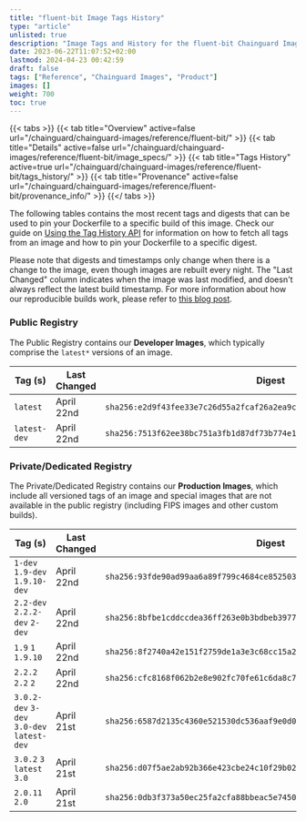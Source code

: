 ```yaml
---
title: "fluent-bit Image Tags History"
type: "article"
unlisted: true
description: "Image Tags and History for the fluent-bit Chainguard Image"
date: 2023-06-22T11:07:52+02:00
lastmod: 2024-04-23 00:42:59
draft: false
tags: ["Reference", "Chainguard Images", "Product"]
images: []
weight: 700
toc: true
---
```


{{< tabs >}}
{{< tab title="Overview" active=false url="/chainguard/chainguard-images/reference/fluent-bit/" >}}
{{< tab title="Details" active=false url="/chainguard/chainguard-images/reference/fluent-bit/image_specs/" >}}
{{< tab title="Tags History" active=true url="/chainguard/chainguard-images/reference/fluent-bit/tags_history/" >}}
{{< tab title="Provenance" active=false url="/chainguard/chainguard-images/reference/fluent-bit/provenance_info/" >}}
{{</ tabs >}}

The following tables contains the most recent tags and digests that can be used to pin your Dockerfile to a specific build of this image. Check our guide on [Using the Tag History API](/chainguard/chainguard-images/using-the-tag-history-api/) for information on how to fetch all tags from an image and how to pin your Dockerfile to a specific digest.

Please note that digests and timestamps only change when there is a change to the image, even though images are rebuilt every night. The "Last Changed" column indicates when the image was last modified, and doesn't always reflect the latest build timestamp. For more information about how our reproducible builds work, please refer to [this blog post](https://www.chainguard.dev/unchained/reproducing-chainguards-reproducible-image-builds).

### Public Registry
The Public Registry contains our **Developer Images**, which typically comprise the `latest*` versions of an image.

| Tag (s)       | Last Changed | Digest                                                                    |
|---------------|--------------|---------------------------------------------------------------------------|
|  `latest`     | April 22nd   | `sha256:e2d9f43fee33e7c26d55a2fcaf26a2ea9cce59cd467fcdf6025f7737de51fc0a` |
|  `latest-dev` | April 22nd   | `sha256:7513f62ee38bc751a3fb1d87df73b774e1e8047c51de4e2c6d62477e0a620a83` |


### Private/Dedicated Registry
The Private/Dedicated Registry contains our **Production Images**, which include all versioned tags of an image and special images that are not available in the public registry (including FIPS images and other custom builds).

| Tag (s)                                     | Last Changed | Digest                                                                    |
|---------------------------------------------|--------------|---------------------------------------------------------------------------|
|  `1-dev` `1.9-dev` `1.9.10-dev`             | April 22nd   | `sha256:93fde90ad99aa6a89f799c4684ce852503dff45abadf4f615aac77fc5e561614` |
|  `2.2-dev` `2.2.2-dev` `2-dev`              | April 22nd   | `sha256:8bfbe1cddccdea36ff263e0b3bdbeb397725a25dab4ce839a8f73cdf6f1ae7eb` |
|  `1.9` `1` `1.9.10`                         | April 22nd   | `sha256:8f2740a42e151f2759de1a3e3c68cc15a20a034727b3a85ed66d31c67cd3e962` |
|  `2.2.2` `2.2` `2`                          | April 22nd   | `sha256:cfc8168f062b2e8e902fc70fe61c6da8c7f458ce35123c658bf28b3a2b693964` |
|  `3.0.2-dev` `3-dev` `3.0-dev` `latest-dev` | April 21st   | `sha256:6587d2135c4360e521530dc536aaf9e0d01fa168810f7aaf35f69b4013f9d6b7` |
|  `3.0.2` `3` `latest` `3.0`                 | April 21st   | `sha256:d07f5ae2ab92b366e423cbe24c10f29b02cfd5419b700a844cec8ff5e108acac` |
|  `2.0.11` `2.0`                             | April 21st   | `sha256:0db3f373a50ec25fa2cfa88bbeac5e74503b5121dd8ff5b82696cb2cedcc69ab` |

